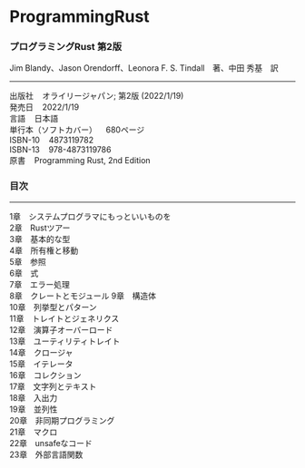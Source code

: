 # ProgrammingRust

### プログラミングRust 第2版
Jim Blandy、Jason Orendorff、Leonora F. S. Tindall　著、中田 秀基　訳  

---
出版社 &nbsp;&nbsp; オライリージャパン; 第2版 (2022/1/19)  
発売日 &nbsp;&nbsp; 2022/1/19  
言語 &nbsp;&nbsp; 日本語  
単行本（ソフトカバー） &nbsp;&nbsp; 680ページ  
ISBN-10 &nbsp;&nbsp; 4873119782  
ISBN-13 &nbsp;&nbsp; 978-4873119786  
原書 &nbsp;&nbsp; Programming Rust, 2nd Edition  


### 目次
---
1章　システムプログラマにもっといいものを  
2章　Rustツアー  
3章　基本的な型  
4章　所有権と移動  
5章　参照  
6章　式  
7章　エラー処理  
8章　クレートとモジュール 
9章　構造体  
10章　列挙型とパターン  
11章　トレイトとジェネリクス  
12章　演算子オーバーロード  
13章　ユーティリティトレイト  
14章　クロージャ  
15章　イテレータ  
16章　コレクション  
17章　文字列とテキスト  
18章　入出力  
19章　並列性  
20章　非同期プログラミング  
21章　マクロ  
22章　unsafeなコード  
23章　外部言語関数  

